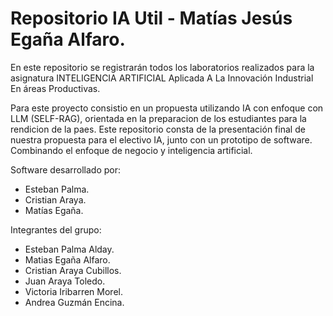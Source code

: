 # Repositorio IA Util - Matías Jesús Egaña Alfaro.
En este repositorio se registrarán todos los laboratorios realizados para la asignatura INTELIGENCIA ARTIFICIAL Aplicada A La Innovación Industrial En áreas Productivas.

Para este proyecto consistio en un propuesta utilizando IA con enfoque con LLM (SELF-RAG), orientada en la preparacion de los estudiantes para la rendicion de la paes. Este repositorio consta de la presentación final de nuestra propuesta para el electivo IA, junto con un prototipo de software. Combinando el enfoque de negocio y inteligencia artificial.

Software desarrollado por:
- Esteban Palma.
- Cristian Araya.
- Matías Egaña.

Integrantes del grupo:
- Esteban Palma Alday.
- Matias Egaña Alfaro.
- Cristian Araya Cubillos.
- Juan Araya Toledo.
- Victoria Iribarren Morel.
- Andrea Guzmán Encina.

